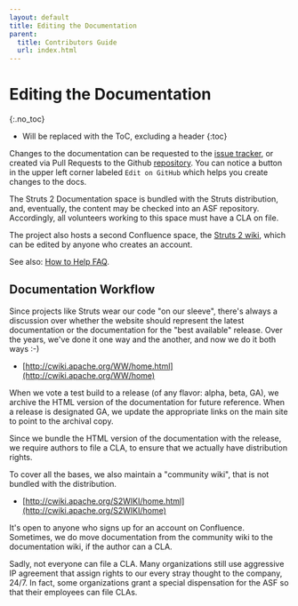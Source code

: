 ```yaml
---
layout: default
title: Editing the Documentation
parent:
  title: Contributors Guide
  url: index.html
---
```


# Editing the Documentation
{:.no_toc}

* Will be replaced with the ToC, excluding a header
{:toc}

Changes to the documentation can be requested to the [issue tracker](https://issues.apache.org/struts/secure/Dashboard.jspa), 
or created via Pull Requests to the Github [repository](https://github.com/apache/struts-site). You can notice a button
in the upper left corner labeled `Edit on GitHub` which helps you create changes to the docs. 

The Struts 2 Documentation space is bundled with the Struts distribution, and, eventually, the content may be checked 
into an ASF repository. Accordingly, all volunteers working to this space must have a CLA on file. 

The project also hosts a second Confluence space, the [Struts 2 wiki](http://cwiki.apache.org/S2WIKI/home), 
which can be edited by anyone who creates an account. 

See also: [How to Help FAQ](../helping).

## Documentation Workflow

Since projects like Struts wear our code "on our sleeve", there's always a discussion over whether the website should 
represent the latest documentation or the documentation for the "best available" release. Over the years, we've done it 
one way and the another, and now we do it both ways  :-) 

- [http://cwiki.apache.org/WW/home.html](http://cwiki.apache.org/WW/home)

When we vote a test build to a release (of any flavor: alpha, beta, GA), we archive the HTML version of the documentation 
for future reference. When a release is designated GA, we update the appropriate links on the main site to point 
to the archival copy. 

Since we bundle the HTML version of the documentation with the release, we require authors to file a CLA, to ensure that 
we actually have distribution rights. 

To cover all the bases, we also maintain a "community wiki", that is not bundled with the distribution. 

- [http://cwiki.apache.org/S2WIKI/home.html](http://cwiki.apache.org/S2WIKI/home)

It's open to anyone who signs up for an account on Confluence. Sometimes, we do move documentation from the community wiki 
to the documentation wiki, if the author can a CLA. 

Sadly, not everyone can file a CLA. Many organizations still use aggressive IP agreement that assign rights to our every 
stray thought to the company, 24/7. In fact, some organizations grant a special dispensation for the ASF so that their 
employees can file CLAs. 
